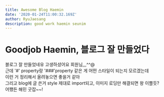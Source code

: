 ```yaml
---
title: Awesome Blog Haemin
date: '2020-01-24T11:00:32.169Z'
author: RyuJaesang
description: good work haemin seunim
---
```


# Goodjob Haemin, 블로그 잘 만들었다

블로그 잘 만들었네유 고생하셨어요 회원님,,,^^@\
근데 '#' property랑 '###'property 같은 게 어떤 스타일이 되는지 모르겠는데\
이런 거 정리해서 올려놓으면 좋을거 같아\
그리고 blog에 글 쓴거 style 제대로 import되고, 이미지 로딩만 해결되면 왕 이쁠듯?\
어쨌든 해민 굿잡~~!

